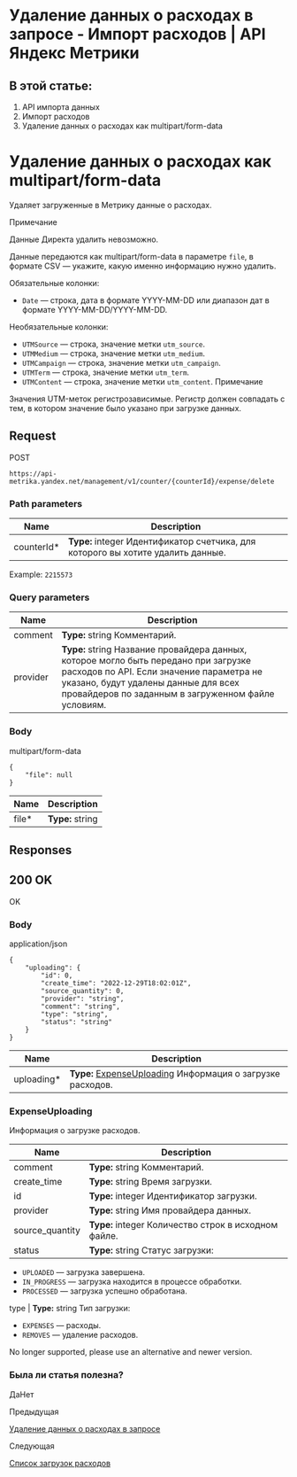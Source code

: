 # Удаление данных о расходах в запросе - Импорт расходов | API Яндекс Метрики

## В этой статье:

  1. API импорта данных
  2. Импорт расходов
  3. Удаление данных о расходах как multipart/form-data

# Удаление данных о расходах как multipart/form-data

Удаляет загруженные в Метрику данные о расходах.

Примечание

Данные Директа удалить невозможно.

Данные передаются как multipart/form-data в параметре `file`, в формате CSV — укажите, какую именно информацию нужно удалить.

Обязательные колонки:

  * `Date` — строка, дата в формате YYYY-MM-DD или диапазон дат в формате YYYY-MM-DD/YYYY-MM-DD.

Необязательные колонки:

  * `UTMSource` — строка, значение метки `utm_source`.
  * `UTMMedium` — строка, значение метки `utm_medium`.
  * `UTMCampaign` — строка, значение метки `utm_campaign`.
  * `UTMTerm` — строка, значение метки `utm_term`.
  * `UTMContent` — строка, значение метки `utm_content`.
Примечание

Значения UTM-меток регистрозависимые. Регистр должен совпадать с тем, в котором значение было указано при загрузке данных.

## [](ru/management/openapi/expense/uploadRemoveBody_1#request)Request

POST
    
    
    https://api-metrika.yandex.net/management/v1/counter/{counterId}/expense/delete
    

### [](ru/management/openapi/expense/uploadRemoveBody_1#path-parameters)Path parameters

**Name** |  **Description**  
---|---  
counterId* |  **Type:** integer<int32> Идентификатор счетчика, для которого вы хотите удалить данные.  
Example: `2215573`  
  
### [](ru/management/openapi/expense/uploadRemoveBody_1#query-parameters)Query parameters

**Name** |  **Description**  
---|---  
comment |  **Type:** string Комментарий.  
provider |  **Type:** string Название провайдера данных, которое могло быть передано при загрузке расходов по API. Если значение параметра не указано, будут удалены данные для всех провайдеров по заданным в загруженном файле условиям.  
  
### [](ru/management/openapi/expense/uploadRemoveBody_1#body)Body

multipart/form-data
    
    
    {
        "file": null
    }
    

**Name** |  **Description**  
---|---  
file* |  **Type:** string<binary>  
  
## [](ru/management/openapi/expense/uploadRemoveBody_1#responses)Responses

## [](ru/management/openapi/expense/uploadRemoveBody_1#200-ok)200 OK

OK

### [](ru/management/openapi/expense/uploadRemoveBody_1#body1)Body

application/json
    
    
    {
        "uploading": {
            "id": 0,
            "create_time": "2022-12-29T18:02:01Z",
            "source_quantity": 0,
            "provider": "string",
            "comment": "string",
            "type": "string",
            "status": "string"
        }
    }
    

**Name** |  **Description**  
---|---  
uploading* |  **Type:** [ExpenseUploading](uploadremovebody_1.md) Информация о загрузке расходов.  
  
### [](ru/management/openapi/expense/uploadRemoveBody_1#expenseuploading)ExpenseUploading

Информация о загрузке расходов.

**Name** |  **Description**  
---|---  
comment |  **Type:** string Комментарий.  
create_time |  **Type:** string<date-time> Время загрузки.  
id |  **Type:** integer<int64> Идентификатор загрузки.  
provider |  **Type:** string Имя провайдера данных.  
source_quantity |  **Type:** integer<int32> Количество строк в исходном файле.  
status |  **Type:** string Статус загрузки:

  * `UPLOADED` — загрузка завершена.
  * `IN_PROGRESS` — загрузка находится в процессе обработки.
  * `PROCESSED` — загрузка успешно обработана.

  
type |  **Type:** string Тип загрузки:

  * `EXPENSES` — расходы.
  * `REMOVES` — удаление расходов.

  
  
No longer supported, please use an alternative and newer version.

### Была ли статья полезна?

ДаНет

Предыдущая

[Удаление данных о расходах в запросе](uploadremovesingleline.md)

Следующая

[Список загрузок расходов](findall_2.md)
